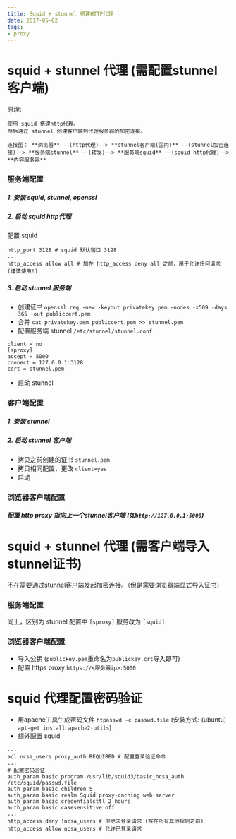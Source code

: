 ```yaml
---
title: Squid + stunnel 搭建HTTP代理
date: 2017-05-02
tags:
- proxy
---
```


# squid + stunnel 代理 (需配置stunnel客户端)

原理:

```
使用 squid 搭建http代理。
然后通过 stunnel 创建客户端到代理服务器的加密连接。

连接图： **浏览器** --(http代理)--> **stunnel客户端(国内)** --(stunnel加密连接)--> **服务端stunnel** --(转发)--> **服务端squid** --(squid http代理)--> **内容服务器**

```
### 服务端配置

##### 1. 安装 squid, stunnel, openssl

##### 2. 启动 squid http代理

配置 squid

```
http_port 3128 # squid 默认端口 3128
...
http_access allow all # 加在 http_access deny all 之前，用于允许任何请求 (谨慎使用!)
```



##### 3. 启动 stunnel 服务端

- 创建证书 `openssl req -new -keyout privatekey.pem -nodes -x509 -days 365 -out publiccert.pem`
- 合并 `cat privatekey.pem publiccert.pem >> stunnel.pem`
- 配置服务端 stunnel `/etc/stunnel/stunnel.conf`

```
client = no
[sproxy]
accept = 5000
connect = 127.0.0.1:3128
cert = stunnel.pem
```

- 启动 stunnel

### 客户端配置

##### 1. 安装 stunnel

##### 2. 启动 stunnel 客户端

- 拷贝之前创建的证书 `stunnel.pem`
- 拷贝相同配置，更改 `client=yes`
- 启动

### 浏览器客户端配置

##### 配置 http proxy 指向上一个stunnel客户端 (如`http://127.0.0.1:5000`)


# squid + stunnel 代理 (需客户端导入stunnel证书)

不在需要通过stunnel客户端发起加密连接。（但是需要浏览器端显式导入证书）

### 服务端配置

同上，区别为 stunnel 配置中 `[sproxy]` 服务改为 `[squid]`

### 浏览器客户端配置

- 导入公钥 (`publickey.pem`重命名为`publickey.crt`导入即可)
- 配置 https proxy `https://<服务器ip>:5000`


# squid 代理配置密码验证

- 用apache工具生成密码文件 `htpasswd -c passwd.file` (安装方式: (ubuntu) `apt-get install apache2-utils`)
- 额外配置 squid

```
...
acl ncsa_users proxy_auth REQUIRED # 配置登录验证命令
...
# 配置密码验证
auth_param basic program /usr/lib/squid3/basic_ncsa_auth /etc/squid/passwd.file
auth_param basic children 5
auth_param basic realm Squid proxy-caching web server
auth_param basic credentialsttl 2 hours
auth_param basic casesensitive off
...
http_access deny !ncsa_users # 拒绝未登录请求 (写在所有其他规则之前)
http_access allow ncsa_users # 允许已登录请求
```
